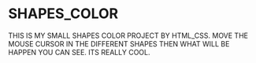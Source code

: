 # SHAPES_COLOR
THIS IS MY SMALL SHAPES COLOR PROJECT BY HTML_CSS.
MOVE THE MOUSE CURSOR IN THE DIFFERENT SHAPES THEN WHAT WILL BE HAPPEN YOU CAN SEE.
ITS REALLY COOL.
